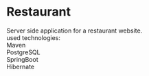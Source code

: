 # Restaurant 

Server side application for a restaurant website.    
used technologies:    
Maven    
PostgreSQL    
SpringBoot      
Hibernate     